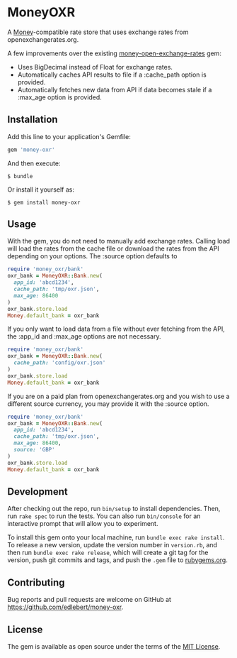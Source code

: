 # MoneyOXR

A [Money](https://github.com/RubyMoney/money)-compatible rate store that uses exchange rates from openexchangerates.org.

A few improvements over the existing [money-open-exchange-rates](https://github.com/spk/money-open-exchange-rates) gem:

* Uses BigDecimal instead of Float for exchange rates.
* Automatically caches API results to file if a :cache_path option is provided.
* Automatically fetches new data from API if data becomes stale if a :max_age option is provided.

## Installation

Add this line to your application's Gemfile:

```ruby
gem 'money-oxr'
```

And then execute:

    $ bundle

Or install it yourself as:

    $ gem install money-oxr

## Usage

With the gem, you do not need to manually add exchange rates. Calling load will
load the rates from the cache file or download the rates from the API depending
on your options.  The :source option defaults to

``` ruby
require 'money_oxr/bank'
oxr_bank = MoneyOXR::Bank.new(
  app_id: 'abcd1234',
  cache_path: 'tmp/oxr.json',
  max_age: 86400
)
oxr_bank.store.load
Money.default_bank = oxr_bank
```

If you only want to load data from a file without ever fetching from the API,
the :app_id and :max_age options are not necessary.

``` ruby
require 'money_oxr/bank'
oxr_bank = MoneyOXR::Bank.new(
  cache_path: 'config/oxr.json'
)
oxr_bank.store.load
Money.default_bank = oxr_bank
```

If you are on a paid plan from openexchangerates.org and you wish to use a different
source currency, you may provide it with the :source option.

``` ruby
require 'money_oxr/bank'
oxr_bank = MoneyOXR::Bank.new(
  app_id: 'abcd1234',
  cache_path: 'tmp/oxr.json',
  max_age: 86400,
  source: 'GBP'
)
oxr_bank.store.load
Money.default_bank = oxr_bank
```

## Development

After checking out the repo, run `bin/setup` to install dependencies. Then, run `rake spec` to run the tests. You can also run `bin/console` for an interactive prompt that will allow you to experiment.

To install this gem onto your local machine, run `bundle exec rake install`. To release a new version, update the version number in `version.rb`, and then run `bundle exec rake release`, which will create a git tag for the version, push git commits and tags, and push the `.gem` file to [rubygems.org](https://rubygems.org).

## Contributing

Bug reports and pull requests are welcome on GitHub at https://github.com/edlebert/money-oxr.

## License

The gem is available as open source under the terms of the [MIT License](http://opensource.org/licenses/MIT).
